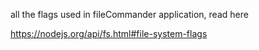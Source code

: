 all the flags used in fileCommander application, read here

https://nodejs.org/api/fs.html#file-system-flags
